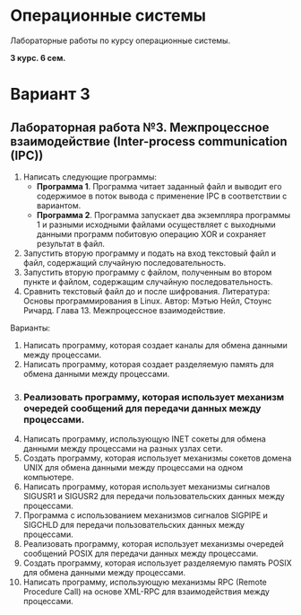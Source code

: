 # Операционные системы
Лабораторные работы по курсу операционные системы.

**3 курс. 6 сем.**

# Вариант 3

## Лабораторная работа №3. Межпроцессное взаимодействие (Inter-process communication (IPC))

1. Написать следующие программы:
    - **Программа 1**. Программа читает заданный файл и выводит его содержимое в поток
вывода с применение IPC в соответствии с вариантом.
    - **Программа 2**. Программа запускает два экземпляра программы 1 и разными
исходными файлами осуществляет с выходными данными программ побитовую
операцию XOR и сохраняет результат в файл.
2. Запустить вторую программу и подать на вход текстовый файл и файл,
содержащий случайную последовательность.
3. Запустить вторую программу с файлом, полученным во втором пункте и
файлом, содержащим случайную последовательность.
4. Сравнить текстовый файл до и после шифрования.
Литература: Основы программирования в Linux. Автор: Мэтью Нейл, Стоунс Ричард.
Глава 13. Межпроцессное взаимодействие.

Варианты:
1. Написать программу, которая создает каналы для обмена данными между
процессами.
2. Написать программу, которая создает разделяемую память для обмена данными
между процессами.
3. ### **Реализовать программу, которая использует механизм очередей сообщений для передачи данных между процессами.**
4. Написать программу, использующую INET сокеты для обмена данными между
процессами на разных узлах сети.
5. Создать программу, которая использует механизмы сокетов домена UNIX для
обмена данными между процессами на одном компьютере.
6. Написать программу, которая использует механизмы сигналов SIGUSR1 и
SIGUSR2 для передачи пользовательских данных между процессами.
7. Программа с использованием механизмов сигналов SIGPIPE и SIGCHLD для
передачи пользовательских данных между процессами.
8. Реализовать программу, которая использует механизмы очередей сообщений
POSIX для передачи данных между процессами.
9. Создать программу, которая использует разделяемую память POSIX для обмена
данными между процессами.
10. Написать программу, использующую механизмы RPC (Remote Procedure Call)
на основе XML-RPC для взаимодействия между процессами.